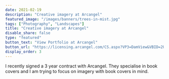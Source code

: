 ```yaml
---
date: 2021-02-19
description: "Creative imagery at Arcangel"
featured_image: "/images/banners/trees-in-mist.jpg"
tags: ["Photography", "Landscapes"]
title: "Creative imagery at Arcangel"
disable_share: false
type: "featured"
button_text: "View Portfolio at Arcangel"
button_url: "https://licensing.arcangel.com/CS.aspx?VP3=DamView&VBID=2U1HZOXZT7IFG&FR_=1&W=1920&H=1089"
display_order: 3
---
```

I recently signed a 3 year contract with Arcangel. They specialise in book covers and I am trying to focus on imagery with book covers in mind.